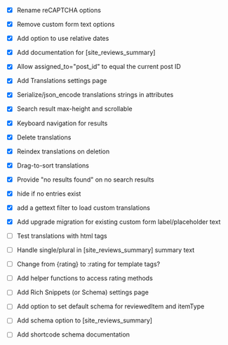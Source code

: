 - [x] Rename reCAPTCHA options
- [x] Remove custom form text options

- [x] Add option to use relative dates
- [x] Add documentation for [site_reviews_summary]
- [x] Allow assigned_to="post_id" to equal the current post ID
- [x] Add Translations settings page
- [x] Serialize/json_encode translations strings in attributes
- [x] Search result max-height and scrollable
- [x] Keyboard navigation for results
- [x] Delete translations
- [x] Reindex translations on deletion
- [x] Drag-to-sort translations
- [x] Provide "no results found" on no search results
- [x] hide <thead> if no entries exist
- [x] add a gettext filter to load custom translations
- [x] Add upgrade migration for existing custom form label/placeholder text
- [ ] Test translations with html tags

- [ ] Handle single/plural in [site_reviews_summary] summary text

- [ ] Change from {rating} to :rating for template tags?
- [ ] Add helper functions to access rating methods

- [ ] Add Rich Snippets (or Schema) settings page
- [ ] Add option to set default schema for reviewedItem and itemType
- [ ] Add schema option to [site_reviews_summary]
- [ ] Add shortcode schema documentation

